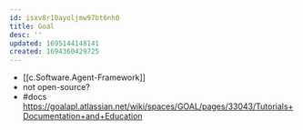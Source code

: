 ```yaml
---
id: isxv8r10ayoljmw97bt6nh0
title: Goal
desc: ''
updated: 1695144148141
created: 1694360429725
---
```


- [[c.Software.Agent-Framework]]
- not open-source?
- #docs https://goalapl.atlassian.net/wiki/spaces/GOAL/pages/33043/Tutorials+Documentation+and+Education